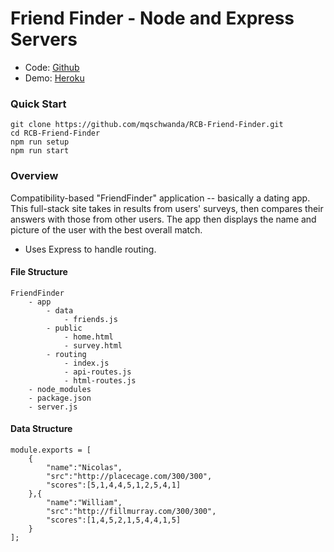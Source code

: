 # Friend Finder - Node and Express Servers

* Code: [Github](https://github.com/mqschwanda/RCB-Friend-Finder)  
* Demo: [Heroku](https://rcb-friend-finder.herokuapp.com/)

### Quick Start
```
git clone https://github.com/mqschwanda/RCB-Friend-Finder.git
cd RCB-Friend-Finder
npm run setup
npm run start
```

### Overview
Compatibility-based "FriendFinder" application -- basically a dating app. This full-stack site takes in results from users' surveys, then compares their answers with those from other users. The app then displays the name and picture of the user with the best overall match.
* Uses Express to handle routing.

#### File Structure
```
FriendFinder
	- app
		- data
			- friends.js
		- public
			- home.html
			- survey.html
		- routing
			- index.js
			- api-routes.js
			- html-routes.js
	- node_modules
	- package.json
	- server.js
```

#### Data Structure
```
module.exports = [
	{
		"name":"Nicolas",
		"src":"http://placecage.com/300/300",
		"scores":[5,1,4,4,5,1,2,5,4,1]
	},{
		"name":"William",
		"src":"http://fillmurray.com/300/300",
		"scores":[1,4,5,2,1,5,4,4,1,5]
	}
];
```
